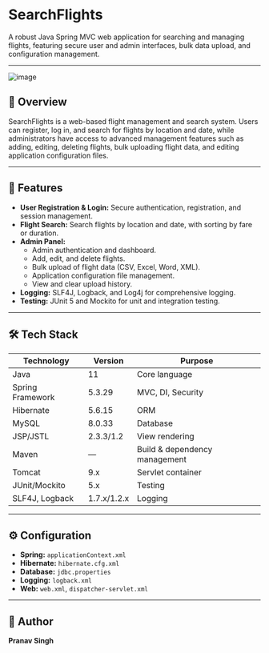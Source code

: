 # SearchFlights

A robust Java Spring MVC web application for searching and managing flights, featuring secure user and admin interfaces, bulk data upload, and configuration management.

---
![image](https://github.com/user-attachments/assets/1ff5e552-cffc-4adf-9d26-5c6860f5e03b)

## 🌟 Overview

SearchFlights is a web-based flight management and search system. Users can register, log in, and search for flights by location and date, while administrators have access to advanced management features such as adding, editing, deleting flights, bulk uploading flight data, and editing application configuration files.

---

## 🚀 Features

- **User Registration & Login:** Secure authentication, registration, and session management.
- **Flight Search:** Search flights by location and date, with sorting by fare or duration.
- **Admin Panel:**
  - Admin authentication and dashboard.
  - Add, edit, and delete flights.
  - Bulk upload of flight data (CSV, Excel, Word, XML).
  - Application configuration file management.
  - View and clear upload history.
- **Logging:** SLF4J, Logback, and Log4j for comprehensive logging.
- **Testing:** JUnit 5 and Mockito for unit and integration testing.


---


## 🛠️ Tech Stack

| Technology        | Version      | Purpose                        |
|-------------------|-------------|--------------------------------|
| Java              | 11          | Core language                  |
| Spring Framework  | 5.3.29      | MVC, DI, Security              |
| Hibernate         | 5.6.15      | ORM                            |
| MySQL             | 8.0.33      | Database                       |
| JSP/JSTL          | 2.3.3/1.2   | View rendering                 |
| Maven             | —           | Build & dependency management  |
| Tomcat            | 9.x         | Servlet container              |
| JUnit/Mockito     | 5.x         | Testing                        |
| SLF4J, Logback    | 1.7.x/1.2.x | Logging                        |

---

## ⚙️ Configuration

- **Spring:** `applicationContext.xml`
- **Hibernate:** `hibernate.cfg.xml`
- **Database:** `jdbc.properties`
- **Logging:** `logback.xml`
- **Web:** `web.xml`, `dispatcher-servlet.xml`

---

## 👤 Author

**Pranav Singh**
